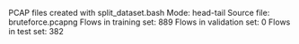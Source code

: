 PCAP files created with split_dataset.bash
Mode: head-tail
Source file: bruteforce.pcapng
Flows in training set: 889
Flows in validation set: 0
Flows in test set: 382
